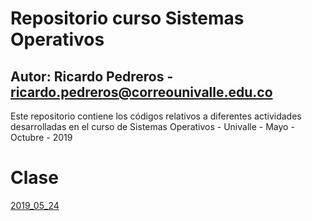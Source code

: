 # Repositorio curso Sistemas Operativos
## Autor: Ricardo Pedreros - ricardo.pedreros@correounivalle.edu.co

Este repositorio contiene los códigos relativos a diferentes actividades desarrolladas en el curso de Sistemas Operativos - Univalle - Mayo - Octubre - 2019

# Clase

[2019_05_24](2019_05_24)
